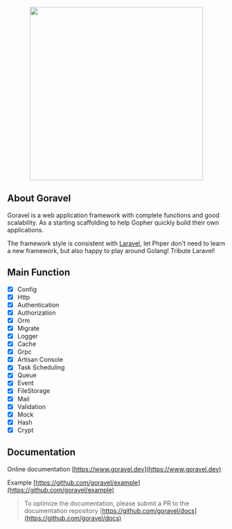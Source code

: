 <p align="center"><a href="https://www.goravel.dev" target="_blank"><img src="https://www.goravel.dev/logo.png" width="400"></a></p>

## About Goravel

Goravel is a web application framework with complete functions and good scalability. As a starting scaffolding to help Gopher quickly build their own applications.

The framework style is consistent with [Laravel](https://github.com/laravel/laravel), let Phper don't need to learn a new framework, but also happy to play around Golang! Tribute Laravel!

## Main Function

- [x] Config
- [x] Http
- [x] Authentication
- [x] Authorization
- [x] Orm
- [x] Migrate
- [x] Logger
- [x] Cache
- [x] Grpc
- [x] Artisan Console
- [x] Task Scheduling
- [x] Queue
- [x] Event
- [x] FileStorage
- [x] Mail
- [x] Validation
- [x] Mock
- [x] Hash
- [x] Crypt

## Documentation

Online documentation [https://www.goravel.dev](https://www.goravel.dev)

Example [https://github.com/goravel/example](https://github.com/goravel/example)

> To optimize the documentation, please submit a PR to the documentation
> repository [https://github.com/goravel/docs](https://github.com/goravel/docs)
